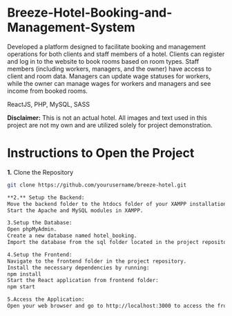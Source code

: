 # Breeze-Hotel-Booking-and-Management-System

Developed a platform designed to facilitate booking and management operations for both clients and staff members of a hotel. Clients can register and log in to the website to book rooms based on room types. Staff members (including workers, managers, and the owner) have access to client and room data. Managers can update wage statuses for workers, while the owner can manage wages for workers and managers and see income from booked rooms.

 ReactJS, PHP, MySQL, SASS

**Disclaimer:** This is not an actual hotel. All images and text used in this project are not my own and are utilized solely for project demonstration.

# Instructions to Open the Project

**1.** Clone the Repository
```bash
git clone https://github.com/yourusername/breeze-hotel.git

**2.** Setup the Backend:
Move the backend folder to the htdocs folder of your XAMPP installation.
Start the Apache and MySQL modules in XAMPP.

3.Setup the Database:
Open phpMyAdmin.
Create a new database named hotel_booking.
Import the database from the sql folder located in the project repository.

4.Setup the Frontend:
Navigate to the frontend folder in the project repository.
Install the necessary dependencies by running:
npm install
Start the React application from frontend folder:
npm start

5.Access the Application:
Open your web browser and go to http://localhost:3000 to access the frontend of the application.

